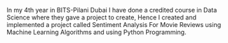 In my 4th year in BITS-Pilani Dubai I have done a credited course in Data Science where they gave a project to create, Hence I created and implemented a project called Sentiment Analysis For Movie Reviews using Machine Learning Algorithms and using Python Programming. 
